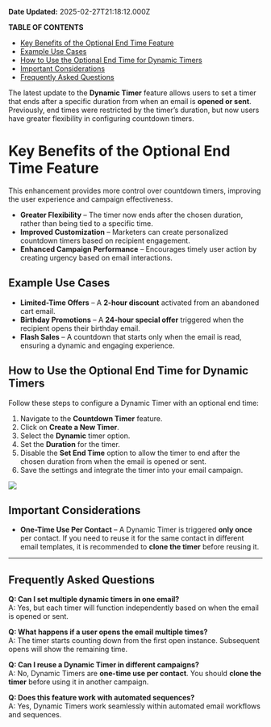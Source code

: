 **Date Updated:** 2025-02-27T21:18:12.000Z

**TABLE OF CONTENTS**

  
* [Key Benefits of the Optional End Time Feature](#Key-Benefits-of-the-Optional-End-Time-Feature)[](#Example-Use-Cases)
* [Example Use Cases](#Example-Use-Cases)[](#How-to-Use-the-Optional-End-Time-for-Dynamic-Timers)
* [How to Use the Optional End Time for Dynamic Timers](#How-to-Use-the-Optional-End-Time-for-Dynamic-Timers)[](#Important-Considerations)
* [Important Considerations](#Important-Considerations)[](#Frequently-Asked-Questions)
* [Frequently Asked Questions](#Frequently-Asked-Questions)

  
The latest update to the **Dynamic Timer** feature allows users to set a timer that ends after a specific duration from when an email is **opened or sent**. Previously, end times were restricted by the timer’s duration, but now users have greater flexibility in configuring countdown timers.

  
# **Key Benefits of the Optional End Time Feature**

This enhancement provides more control over countdown timers, improving the user experience and campaign effectiveness.

* **Greater Flexibility** – The timer now ends after the chosen duration, rather than being tied to a specific time.
* **Improved Customization** – Marketers can create personalized countdown timers based on recipient engagement.
* **Enhanced Campaign Performance** – Encourages timely user action by creating urgency based on email interactions.

## **Example Use Cases**

* **Limited-Time Offers** – A **2-hour discount** activated from an abandoned cart email.
* **Birthday Promotions** – A **24-hour special offer** triggered when the recipient opens their birthday email.
* **Flash Sales** – A countdown that starts only when the email is read, ensuring a dynamic and engaging experience.

## **How to Use the Optional End Time for Dynamic Timers**

Follow these steps to configure a Dynamic Timer with an optional end time:

1. Navigate to the **Countdown Timer** feature.
2. Click on **Create a New Timer**.
3. Select the **Dynamic** timer option.
4. Set the **Duration** for the timer.
5. Disable the **Set End Time** option to allow the timer to end after the chosen duration from when the email is opened or sent.
6. Save the settings and integrate the timer into your email campaign.  
    
![](https://s3.amazonaws.com/cdn.freshdesk.com/data/helpdesk/attachments/production/155042374670/original/hdsovKhBhBqO0z5lTxQZdTK5TOybJICjdA.png?1740671287)

## **Important Considerations**

* **One-Time Use Per Contact** – A Dynamic Timer is triggered **only once** per contact. If you need to reuse it for the same contact in different email templates, it is recommended to **clone the timer** before reusing it.

  
---

## **Frequently Asked Questions**

  
**Q: Can I set multiple dynamic timers in one email?**  
A: Yes, but each timer will function independently based on when the email is opened or sent.

  
**Q: What happens if a user opens the email multiple times?**  
A: The timer starts counting down from the first open instance. Subsequent opens will show the remaining time.

  
**Q: Can I reuse a Dynamic Timer in different campaigns?**  
A: No, Dynamic Timers are **one-time use per contact**. You should **clone the timer** before using it in another campaign.

  
**Q: Does this feature work with automated sequences?**  
A: Yes, Dynamic Timers work seamlessly within automated email workflows and sequences.

  